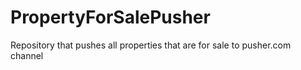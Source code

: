 # PropertyForSalePusher
Repository that pushes all properties that are for sale to pusher.com channel

